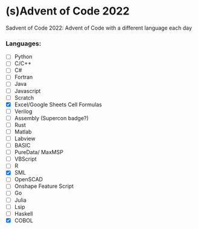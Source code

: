 # (s)Advent of Code 2022
Sadvent of Code 2022: Advent of Code with a different language each day

### Languages:
- [ ] Python
- [ ] C/C++
- [ ] C#
- [ ] Fortran
- [ ] Java
- [ ] Javascript
- [ ] Scratch
- [X] Excel/Google Sheets Cell Formulas
- [ ] Verilog
- [ ] Assembly (Supercon badge?)
- [ ] Rust
- [ ] Matlab
- [ ] Labview
- [ ] BASIC
- [ ] PureData/ MaxMSP
- [ ] VBScript
- [ ] R
- [X] SML
- [ ] OpenSCAD
- [ ] Onshape Feature Script
- [ ] Go
- [ ] Julia
- [ ] Lsip
- [ ] Haskell
- [X] COBOL
